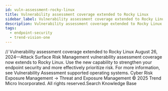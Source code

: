 ```yaml
---
id: vuln-assessment-rocky-linux
title: Vulnerability assessment coverage extended to Rocky Linux
sidebar_label: Vulnerability assessment coverage extended to Rocky Linux
description: Vulnerability assessment coverage extended to Rocky Linux
tags:
  - endpoint-security
  - trend-vision-one
---
```


/*<![CDATA[*/ $('#title').html($('meta[name=map-description]').attr('content')); /*]]>*/ Vulnerability assessment coverage extended to Rocky Linux August 26, 2024—Attack Surface Risk Management vulnerability assessment coverage now extends to Rocky Linux. Use the new capability to strengthen your endpoint security and more effectively prioritize risk. For more information, see Vulnerability Assessment supported operating systems. Cyber Risk Exposure Management → Threat and Exposure Management © 2025 Trend Micro Incorporated. All rights reserved.Search Knowledge Base